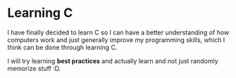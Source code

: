 # Learning C

I have finally decided to learn C so I can have a better understanding of how computers work and just generally improve my
programming skills, which I think can be done through learning C.

I will try learning **best practices** and actually learn and not just randomly memorize stuff :D.
